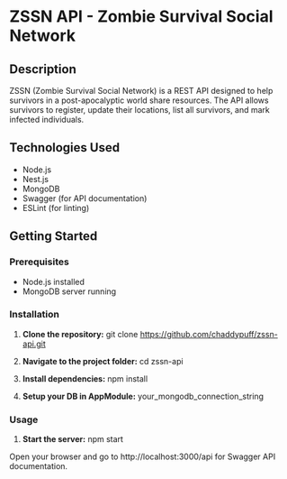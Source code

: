 # ZSSN API - Zombie Survival Social Network

## Description

ZSSN (Zombie Survival Social Network) is a REST API designed to help survivors in a post-apocalyptic world share resources. The API allows survivors to register, update their locations, list all survivors, and mark infected individuals.

## Technologies Used

- Node.js
- Nest.js
- MongoDB
- Swagger (for API documentation)
- ESLint (for linting)

## Getting Started

### Prerequisites

- Node.js installed
- MongoDB server running

### Installation

1. **Clone the repository:**
   git clone https://github.com/chaddypuff/zssn-api.git

2. **Navigate to the project folder:**
cd zssn-api

3. **Install dependencies:**
npm install

4. **Setup your DB in AppModule:**
your_mongodb_connection_string

### Usage
1. **Start the server:**
npm start

Open your browser and go to http://localhost:3000/api for Swagger API documentation.
